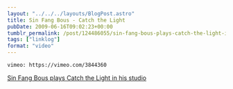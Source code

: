 ```yaml
---
layout: "../../../layouts/BlogPost.astro"
title: Sin Fang Bous - Catch the Light
pubDate: 2009-06-16T09:02:23+00:00
tumblr_permalink: /post/124486055/sin-fang-bous-plays-catch-the-light-in-his-studio
tags: ["linklog"]
format: "video"
---
```


`vimeo: https://vimeo.com/3844360`

[Sin Fang Bous plays Catch the Light in his studio][1]

[1]: https://vimeo.com/3844360
